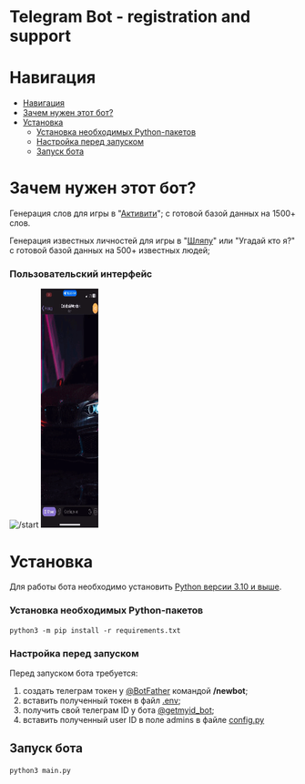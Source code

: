 # Telegram Bot - registration and support

# Навигация

- [Навигация](#навигация)
- [Зачем нужен этот бот?](#зачем-нужен-этот-бот)
- [Установка](#установка)
     - [Установка необходимых Python-пакетов](#установка-необходимых-python-пакетов)
     - [Настройка перед запуском](#настройка-перед-запуском)
     - [Запуск бота](#запуск-бота)

# Зачем нужен этот бот?

Генерация слов для игры в "[Активити](https://www.mosigra.ru/activity/rules/)"; с готовой базой данных на 1500+ слов.

Генерация известных личностей для игры в "[Шляпу](https://www.mosigra.ru/shlyapa/rules/)" или "Угадай кто я?" с готовой базой данных на 500+ известных людей;

### Пользовательский интерфейс

<img src="DOCS/селебс.gif" width="20%" height="420" alt="/start"/>
<img src="DOCS/активити.gif" width="20%" height="420" alt="admin_chat"/>

# Установка

Для работы бота необходимо установить [Python версии 3.10 и выше](https://www.python.org/downloads/).

### Установка необходимых Python-пакетов

    python3 -m pip install -r requirements.txt

### Настройка перед запуском

Перед запуском бота требуется:

1) создать телеграм токен у [@BotFather](https://t.me/BotFather) командой <b>/newbot</b>;
2) вставить полученный токен в файл [.env](.env);
3) получить свой телеграм ID у бота [@getmyid_bot](https://t.me/getmyid_bot);
4) вставить полученный user ID в поле admins в файле [config.py](lib/config.py)

## Запуск бота

    python3 main.py
